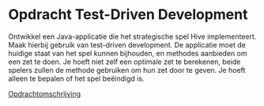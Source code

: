 # Opdracht Test-Driven Development

Ontwikkel een Java-applicatie die het strategische spel Hive implementeert. Maak hierbij
gebruik van test-driven development. De applicatie moet de huidige staat van het spel
kunnen bijhouden, en methodes aanbieden om een zet te doen. Je hoeft niet zelf een
optimale zet te berekenen, beide spelers zullen de methode gebruiken om hun zet door te
geven. Je hoeft alleen te bepalen of het spel beëindigd is.

[Opdrachtomschrijving](https://github.com/jparengkuan/Hive_TDD/blob/master/Opdracht%20Test-Driven%20Development.pdf)
